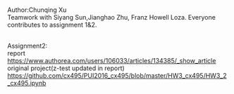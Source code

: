 <br>Author:Chunqing Xu
<br>Teamwork with Siyang Sun,Jianghao Zhu, Franz Howell Loza. Everyone contributes to assignment 1&2.

<br>Assignment2:
<br>report
<br>https://www.authorea.com/users/106033/articles/134385/_show_article
<br>original project(z-test updated in report)
<br>https://github.com/cx495/PUI2016_cx495/blob/master/HW3_cx495/HW3_2_cx495.ipynb
